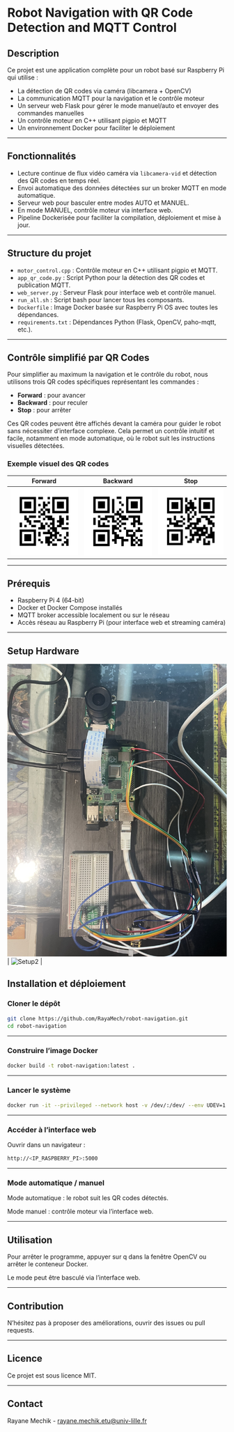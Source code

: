 # Robot Navigation with QR Code Detection and MQTT Control

## Description

Ce projet est une application complète pour un robot basé sur Raspberry Pi qui utilise :

- La détection de QR codes via caméra (libcamera + OpenCV)
- La communication MQTT pour la navigation et le contrôle moteur
- Un serveur web Flask pour gérer le mode manuel/auto et envoyer des commandes manuelles
- Un contrôle moteur en C++ utilisant pigpio et MQTT
- Un environnement Docker pour faciliter le déploiement

---

## Fonctionnalités

- Lecture continue de flux vidéo caméra via `libcamera-vid` et détection des QR codes en temps réel.
- Envoi automatique des données détectées sur un broker MQTT en mode automatique.
- Serveur web pour basculer entre modes AUTO et MANUEL.
- En mode MANUEL, contrôle moteur via interface web.
- Pipeline Dockerisée pour faciliter la compilation, déploiement et mise à jour.

---

## Structure du projet

- `motor_control.cpp` : Contrôle moteur en C++ utilisant pigpio et MQTT.
- `app_qr_code.py` : Script Python pour la détection des QR codes et publication MQTT.
- `web_server.py` : Serveur Flask pour interface web et contrôle manuel.
- `run_all.sh` : Script bash pour lancer tous les composants.
- `Dockerfile` : Image Docker basée sur Raspberry Pi OS avec toutes les dépendances.
- `requirements.txt` : Dépendances Python (Flask, OpenCV, paho-mqtt, etc.).

---

## Contrôle simplifié par QR Codes

Pour simplifier au maximum la navigation et le contrôle du robot, nous utilisons trois QR codes spécifiques représentant les commandes :

- **Forward** : pour avancer
- **Backward** : pour reculer
- **Stop** : pour arrêter

Ces QR codes peuvent être affichés devant la caméra pour guider le robot sans nécessiter d’interface complexe. Cela permet un contrôle intuitif et facile, notamment en mode automatique, où le robot suit les instructions visuelles détectées.

### Exemple visuel des QR codes

| Forward | Backward | Stop |
|---------|----------|------|
| ![Forward QR](images/Forward.jpg) | ![Backward QR](images/backward.jpg) | ![Stop QR](images/stop.jpg) |

---

## Prérequis

- Raspberry Pi 4 (64-bit)
- Docker et Docker Compose installés
- MQTT broker accessible localement ou sur le réseau
- Accès réseau au Raspberry Pi (pour interface web et streaming caméra)

---

## Setup Hardware

![Setup1](images/setup1.jpg) | ![Setup2](setup2.jpg) |

## Installation et déploiement


### Cloner le dépôt

```bash
git clone https://github.com/RayaMech/robot-navigation.git
cd robot-navigation
```

---

### Construire l’image Docker

```bash
docker build -t robot-navigation:latest .
```

---

### Lancer le système

```bash
docker run -it --privileged --network host -v /dev/:/dev/ --env UDEV=1 --device /dev:/dev robot-navigation:latest
```

---

### Accéder à l’interface web
Ouvrir dans un navigateur :

```bash
http://<IP_RASPBERRY_PI>:5000
```

---

### Mode automatique / manuel

Mode automatique : le robot suit les QR codes détectés.

Mode manuel : contrôle moteur via l’interface web.

---

## Utilisation
Pour arrêter le programme, appuyer sur q dans la fenêtre OpenCV ou arrêter le conteneur Docker.

Le mode peut être basculé via l’interface web.

---

## Contribution
N’hésitez pas à proposer des améliorations, ouvrir des issues ou pull requests.

---

## Licence
Ce projet est sous licence MIT.

---

## Contact
Rayane Mechik - rayane.mechik.etu@univ-lille.fr
